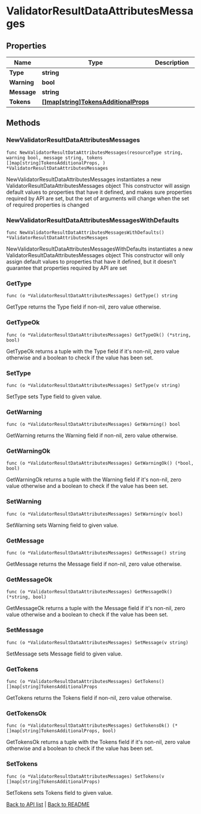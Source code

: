 # ValidatorResultDataAttributesMessages

## Properties

Name | Type | Description | Notes
------------ | ------------- | ------------- | -------------
**Type** | **string** |  | 
**Warning** | **bool** |  | 
**Message** | **string** |  | 
**Tokens** | [**[]map[string]TokensAdditionalProps**](map[string]TokensAdditionalProps.md) |  | 

## Methods

### NewValidatorResultDataAttributesMessages

`func NewValidatorResultDataAttributesMessages(resourceType string, warning bool, message string, tokens []map[string]TokensAdditionalProps, ) *ValidatorResultDataAttributesMessages`

NewValidatorResultDataAttributesMessages instantiates a new ValidatorResultDataAttributesMessages object
This constructor will assign default values to properties that have it defined,
and makes sure properties required by API are set, but the set of arguments
will change when the set of required properties is changed

### NewValidatorResultDataAttributesMessagesWithDefaults

`func NewValidatorResultDataAttributesMessagesWithDefaults() *ValidatorResultDataAttributesMessages`

NewValidatorResultDataAttributesMessagesWithDefaults instantiates a new ValidatorResultDataAttributesMessages object
This constructor will only assign default values to properties that have it defined,
but it doesn't guarantee that properties required by API are set

### GetType

`func (o *ValidatorResultDataAttributesMessages) GetType() string`

GetType returns the Type field if non-nil, zero value otherwise.

### GetTypeOk

`func (o *ValidatorResultDataAttributesMessages) GetTypeOk() (*string, bool)`

GetTypeOk returns a tuple with the Type field if it's non-nil, zero value otherwise
and a boolean to check if the value has been set.

### SetType

`func (o *ValidatorResultDataAttributesMessages) SetType(v string)`

SetType sets Type field to given value.


### GetWarning

`func (o *ValidatorResultDataAttributesMessages) GetWarning() bool`

GetWarning returns the Warning field if non-nil, zero value otherwise.

### GetWarningOk

`func (o *ValidatorResultDataAttributesMessages) GetWarningOk() (*bool, bool)`

GetWarningOk returns a tuple with the Warning field if it's non-nil, zero value otherwise
and a boolean to check if the value has been set.

### SetWarning

`func (o *ValidatorResultDataAttributesMessages) SetWarning(v bool)`

SetWarning sets Warning field to given value.


### GetMessage

`func (o *ValidatorResultDataAttributesMessages) GetMessage() string`

GetMessage returns the Message field if non-nil, zero value otherwise.

### GetMessageOk

`func (o *ValidatorResultDataAttributesMessages) GetMessageOk() (*string, bool)`

GetMessageOk returns a tuple with the Message field if it's non-nil, zero value otherwise
and a boolean to check if the value has been set.

### SetMessage

`func (o *ValidatorResultDataAttributesMessages) SetMessage(v string)`

SetMessage sets Message field to given value.


### GetTokens

`func (o *ValidatorResultDataAttributesMessages) GetTokens() []map[string]TokensAdditionalProps`

GetTokens returns the Tokens field if non-nil, zero value otherwise.

### GetTokensOk

`func (o *ValidatorResultDataAttributesMessages) GetTokensOk() (*[]map[string]TokensAdditionalProps, bool)`

GetTokensOk returns a tuple with the Tokens field if it's non-nil, zero value otherwise
and a boolean to check if the value has been set.

### SetTokens

`func (o *ValidatorResultDataAttributesMessages) SetTokens(v []map[string]TokensAdditionalProps)`

SetTokens sets Tokens field to given value.



[Back to API list](../README.md#documentation-for-api-endpoints) | [Back to README](../README.md)
